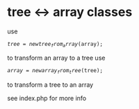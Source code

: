 # tree <-> array classes

use <pre><code>$tree = new tree_from_array($array);</code></pre> to transform an array to a tree
use <pre><code>$array = new array_from_tree($tree);</code></pre> to transform a tree to an array

see index.php for more info


